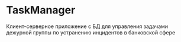 # TaskManager
Клиент-серверное приложение с БД для управления задачами дежурной группы по устранению инцидентов в банковской сфере
